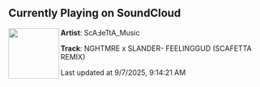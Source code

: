 ## Currently Playing on SoundCloud

[<img align="left" width="100" src="https://i1.sndcdn.com/artworks-WWixcWmqqp2VKP54-lAfrUQ-t500x500.jpg">](https://soundcloud.com/scafettamusic/nghtmre-x-slander-feelinggud)

**Artist**: ScAℲeTtA_Music 

**Track**: NGHTMRE x SLANDER- FEELINGGUD (SCAFETTA REMIX)

Last updated at 9/7/2025, 9:14:21 AM
